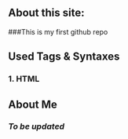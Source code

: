 ## About this site:

###This is my first github repo

## Used Tags & Syntaxes
### 1. HTML
#### <!DOCTYPE html> <html></html> <head></head> <title></title> <body></body> 

## About Me
### _To be updated_
